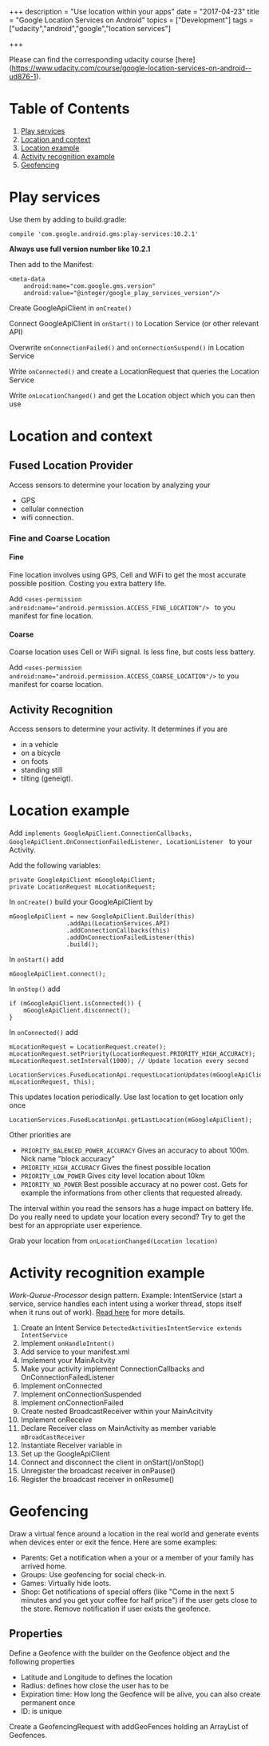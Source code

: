 +++
description = "Use location within your apps"
date = "2017-04-23"
title = "Google Location Services on Android"
topics = ["Development"]
tags = ["udacity","android","google","location services"]

+++

Please can find the corresponding udacity course [here] (https://www.udacity.com/course/google-location-services-on-android--ud876-1).

# Table of Contents
1. [Play services](#play-services)
1. [Location and context](#location-and-context)
1. [Location example](#location-example)
1. [Activity recognition example](#activity-recognition-example)
1. [Geofencing](#geofencing)

# Play services

Use them by adding to build.gradle:

```compile 'com.google.android.gms:play-services:10.2.1'```

**Always use full version number like 10.2.1**

Then add to the Manifest:

```
<meta-data 
	android:name="com.google.gms.version"
	android:value="@integer/google_play_services_version"/>
```

Create GoogleApiClient in ```onCreate()```

Connect GoogleApiClient in ```onStart()``` to Location Service (or other relevant API)

Overwrite ```onConnectionFailed()``` and ```onConnectionSuspend()``` in Location Service

Write ```onConnected()``` and create a LocationRequest that queries the Location Service

Write ```onLocationChanged()``` and get the Location object which you can then use

# Location and context

## Fused Location Provider

Access sensors to determine your location by analyzing your 

- GPS
- cellular connection
- wifi connection.

### Fine and Coarse Location

#### Fine

Fine location involves using GPS, Cell and WiFi to get the most accurate possible position. Costing you extra battery life.

Add ```<uses-permission android:name="android.permission.ACCESS_FINE_LOCATION"/> ``` to you manifest for fine location.

#### Coarse

Coarse location uses Cell or WiFi signal. Is less fine, but costs less battery. 

Add ``` <uses-permission android:name="android.permission.ACCESS_COARSE_LOCATION"/> ``` to you manifest for coarse location.

## Activity Recognition

Access sensors to determine your activity. It determines if you are

- in a vehicle
- on a bicycle
- on foots
- standing still
- tilting (geneigt).

# Location example

Add ```implements GoogleApiClient.ConnectionCallbacks, GoogleApiClient.OnConnectionFailedListener, LocationListener ``` to your Activity.

Add the following variables:
```
private GoogleApiClient mGoogleApiClient; 
private LocationRequest mLocationRequest;
``` 

In ```onCreate()``` build your GoogleApiClient by

```
mGoogleApiClient = new GoogleApiClient.Builder(this)
                .addApi(LocationServices.API)
                .addConnectionCallbacks(this)
                .addOnConnectionFailedListener(this)
                .build();
```

In ```onStart()``` add 

```
mGoogleApiClient.connect();
```

In ```onStop()``` add 

```
if (mGoogleApiClient.isConnected()) {
	mGoogleApiClient.disconnect();
}
```

In ```onConnected()``` add

```
mLocationRequest = LocationRequest.create();
mLocationRequest.setPriority(LocationRequest.PRIORITY_HIGH_ACCURACY);
mLocationRequest.setInterval(1000); // Update location every second

LocationServices.FusedLocationApi.requestLocationUpdates(mGoogleApiClient, mLocationRequest, this);
```

This updates location periodically. Use last location to get location only once
```
LocationServices.FusedLocationApi.getLastLocation(mGoogleApiClient);
```

Other priorities are 

- ```PRIORITY_BALENCED_POWER_ACCURACY``` Gives an accuracy to about 100m. Nick name "block accuracy"
- ```PRIORITY_HIGH_ACCURACY``` Gives the finest possible location
- ```PRIORITY_LOW_POWER``` Gives city level location about 10km
- ```PRIORITY_NO_POWER``` Best possible accuracy at no power cost. Gets for example the informations from other clients that requested already.

The interval within you read the sensors has a huge impact on battery life. Do you really need to update your location every second? Try to get the best for an appropriate user experience.

Grab your location from ```onLocationChanged(Location location)```

# Activity recognition example

*Work-Queue-Processor* design pattern. Example: IntentService (start a service, service handles each intent using a worker thread, stops itself when it runs out of work). [Read here](https://en.wikipedia.org/wiki/Thread_pool) for more details.

1. Create an Intent Service ```DetectedActivitiesIntentService extends IntentService```
 1. Implement ```onHandleIntent()```
 1. Add service to your manifest.xml
1. Implement your MainAcitvity
 1. Make your activity implement ConnectionCallbacks and OnConnectionFailedListener
 1. Implement onConnected
 1. Implement onConnectionSuspended
 1. Implement onConnectionFailed
1. Create nested BroadcastReceiver within your MainAcitvity
 1. Implement onReceive
 1. Declare Receiver class on MainActivity as member variable ```mBroadCastReceiver```
 1. Instantiate Receiver variable in 
1. Set up the GoogleApiClient
 1. Connect and disconnect the client in onStart()/onStop() 
 1. Unregister the broadcast receiver in onPause()
 1. Register the broadcast receiver in onResume()

# Geofencing

Draw a virtual fence around a location in the real world and generate events when devices enter or exit the fence. Here are some examples:

- Parents: Get a notification when a your or a member of your family has arrived home. 
- Groups: Use geofencing for social check-in.
- Games: Virtually hide loots.
- Shop: Get notifications of special offers (like "Come in the next 5 minutes and you get your coffee for half price") if the user gets close to the store. Remove notification if user exists the geofence.

## Properties

Define a Geofence with the builder on the Geofence object and the following properties

- Latitude and Longitude to defines the location
- Radius: defines how close the user has to be
- Expiration time: How long the Geofence will be alive, you can also create permanent once
- ID: is unique

Create a GeofencingRequest with addGeoFences holding an ArrayList of Geofences.


